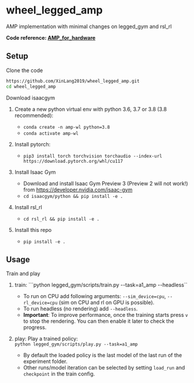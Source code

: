 # wheel_legged_amp

AMP implementation with minimal changes on legged_gym and rsl_rl

**Code reference: [AMP_for_hardware](https://github.com/Alescontrela/AMP_for_hardware)**

## Setup

Clone the code

```bash
https://github.com/XinLang2019/wheel_legged_amp.git
cd wheel_legged_amp
```

Download isaacgym
1. Create a new python virtual env with python 3.6, 3.7 or 3.8 (3.8 recommended):
    - `conda create -n amp-wl python=3.8`
    - `conda activate amp-wl`
2. Install pytorch:
    - `pip3 install torch torchvision torchaudio --index-url https://download.pytorch.org/whl/cu117`
3. Install Isaac Gym
    - Download and install Isaac Gym Preview 3 (Preview 2 will not work!) from https://developer.nvidia.com/isaac-gym
    - `cd isaacgym/python && pip install -e .`
4. Install rsl_rl
    - `cd rsl_rl && pip install -e .`

5. Install this repo
    - `pip install -e .`
## Usage

Train and play

1. train:
```python legged_gym/scripts/train.py --task=a1_amp --headless``
    - To run on CPU add following arguments: `--sim_device=cpu`, `--rl_device=cpu` (sim on CPU and rl on GPU is possible).
    - To run headless (no rendering) add `--headless`.
    - **Important**: To improve performance, once the training starts press `v` to stop the rendering. You can then enable it later to check the progress.

2. play:
 Play a trained policy:  
```python legged_gym/scripts/play.py --task=a1_amp```
    - By default the loaded policy is the last model of the last run of the experiment folder.
    - Other runs/model iteration can be selected by setting `load_run` and `checkpoint` in the train config.


